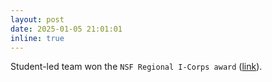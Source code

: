 ```yaml
---
layout: post
date: 2025-01-05 21:01:01
inline: true
---
```


Student-led team won the `NSF Regional I-Corps award` ([link](https://www.newyorkicorps.org/)).